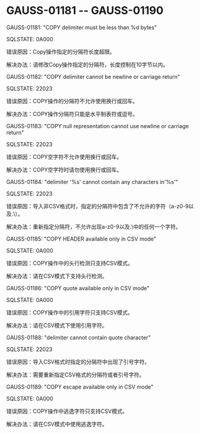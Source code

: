 # GAUSS-01181 -- GAUSS-01190<a name="ZH-CN_TOPIC_0302073083"></a>

GAUSS-01181: "COPY delimiter must be less than %d bytes"

SQLSTATE: 0A000

错误原因：Copy操作指定的分隔符长度超限。

解决办法：请修改Copy操作指定的分隔符，长度控制在10字节以内。

GAUSS-01182: "COPY delimiter cannot be newline or carriage return"

SQLSTATE: 22023

错误原因：COPY操作的分隔符不允许使用换行或回车。

解决办法：COPY操作分隔符只能是水平制表符或逗号。

GAUSS-01183: "COPY null representation cannot use newline or carriage return"

SQLSTATE: 22023

错误原因：COPY空字符不允许使用换行或回车。

解决办法：COPY空字符时请勿使用换行或回车。

GAUSS-01184: "delimiter '%s' cannot contain any characters in'%s'"

SQLSTATE: 22023

错误原因：导入非CSV格式时，指定的分隔符中包含了不允许的字符（a-z0-9以及.\\）。

解决办法：重新指定分隔符，不允许出现a-z0-9以及.\\中的任何一个字符。

GAUSS-01185: "COPY HEADER available only in CSV mode"

SQLSTATE: 0A000

错误原因：COPY操作中的头行检测只支持CSV模式。

解决办法：请在CSV模式下支持头行检测。

GAUSS-01186: "COPY quote available only in CSV mode"

SQLSTATE: 0A000

错误原因：COPY操作中的引用字符只支持CSV模式。

解决办法：请在CSV模式下使用引用字符。

GAUSS-01188: "delimiter cannot contain quote character"

SQLSTATE: 22023

错误原因：导入CSV格式时指定的分隔符中出现了引号字符。

解决办法：需要重新指定CSV格式的分隔符或者引号字符。

GAUSS-01189: "COPY escape available only in CSV mode"

SQLSTATE: 0A000

错误原因：COPY操作中逃逸字符只支持CSV模式。

解决办法：请在CSV模式中使用逃逸字符。
